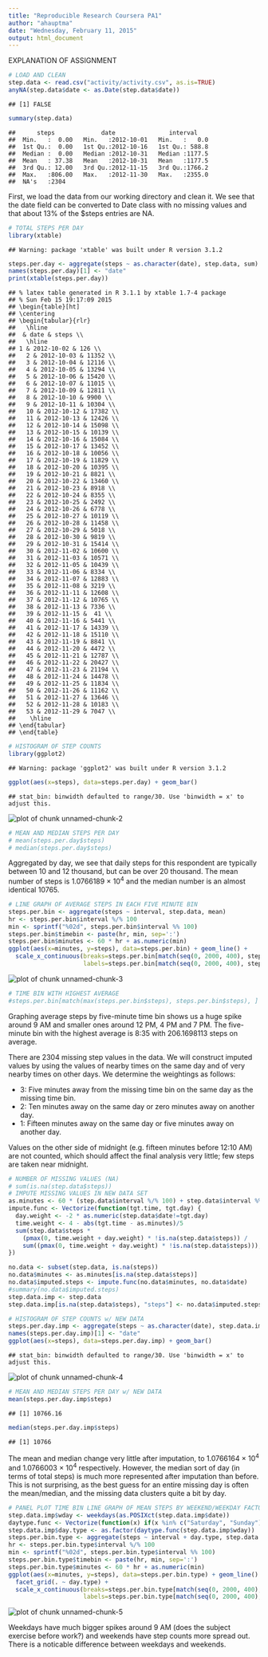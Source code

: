 ```yaml
---
title: "Reproducible Research Coursera PA1"
author: "ahauptma"
date: "Wednesday, February 11, 2015"
output: html_document
---
```


EXPLANATION OF ASSIGNMENT


```r
# LOAD AND CLEAN
step.data <- read.csv("activity/activity.csv", as.is=TRUE)
anyNA(step.data$date <- as.Date(step.data$date))
```

```
## [1] FALSE
```

```r
summary(step.data)
```

```
##      steps             date               interval     
##  Min.   :  0.00   Min.   :2012-10-01   Min.   :   0.0  
##  1st Qu.:  0.00   1st Qu.:2012-10-16   1st Qu.: 588.8  
##  Median :  0.00   Median :2012-10-31   Median :1177.5  
##  Mean   : 37.38   Mean   :2012-10-31   Mean   :1177.5  
##  3rd Qu.: 12.00   3rd Qu.:2012-11-15   3rd Qu.:1766.2  
##  Max.   :806.00   Max.   :2012-11-30   Max.   :2355.0  
##  NA's   :2304
```

First, we load the data from our working directory and clean it.  We see that the date field can be converted to Date class with no missing values and that about 13% of the $steps entries are NA.


```r
# TOTAL STEPS PER DAY
library(xtable)
```

```
## Warning: package 'xtable' was built under R version 3.1.2
```

```r
steps.per.day <- aggregate(steps ~ as.character(date), step.data, sum)
names(steps.per.day)[1] <- "date"
print(xtable(steps.per.day))
```

```
## % latex table generated in R 3.1.1 by xtable 1.7-4 package
## % Sun Feb 15 19:17:09 2015
## \begin{table}[ht]
## \centering
## \begin{tabular}{rlr}
##   \hline
##  & date & steps \\ 
##   \hline
## 1 & 2012-10-02 & 126 \\ 
##   2 & 2012-10-03 & 11352 \\ 
##   3 & 2012-10-04 & 12116 \\ 
##   4 & 2012-10-05 & 13294 \\ 
##   5 & 2012-10-06 & 15420 \\ 
##   6 & 2012-10-07 & 11015 \\ 
##   7 & 2012-10-09 & 12811 \\ 
##   8 & 2012-10-10 & 9900 \\ 
##   9 & 2012-10-11 & 10304 \\ 
##   10 & 2012-10-12 & 17382 \\ 
##   11 & 2012-10-13 & 12426 \\ 
##   12 & 2012-10-14 & 15098 \\ 
##   13 & 2012-10-15 & 10139 \\ 
##   14 & 2012-10-16 & 15084 \\ 
##   15 & 2012-10-17 & 13452 \\ 
##   16 & 2012-10-18 & 10056 \\ 
##   17 & 2012-10-19 & 11829 \\ 
##   18 & 2012-10-20 & 10395 \\ 
##   19 & 2012-10-21 & 8821 \\ 
##   20 & 2012-10-22 & 13460 \\ 
##   21 & 2012-10-23 & 8918 \\ 
##   22 & 2012-10-24 & 8355 \\ 
##   23 & 2012-10-25 & 2492 \\ 
##   24 & 2012-10-26 & 6778 \\ 
##   25 & 2012-10-27 & 10119 \\ 
##   26 & 2012-10-28 & 11458 \\ 
##   27 & 2012-10-29 & 5018 \\ 
##   28 & 2012-10-30 & 9819 \\ 
##   29 & 2012-10-31 & 15414 \\ 
##   30 & 2012-11-02 & 10600 \\ 
##   31 & 2012-11-03 & 10571 \\ 
##   32 & 2012-11-05 & 10439 \\ 
##   33 & 2012-11-06 & 8334 \\ 
##   34 & 2012-11-07 & 12883 \\ 
##   35 & 2012-11-08 & 3219 \\ 
##   36 & 2012-11-11 & 12608 \\ 
##   37 & 2012-11-12 & 10765 \\ 
##   38 & 2012-11-13 & 7336 \\ 
##   39 & 2012-11-15 &  41 \\ 
##   40 & 2012-11-16 & 5441 \\ 
##   41 & 2012-11-17 & 14339 \\ 
##   42 & 2012-11-18 & 15110 \\ 
##   43 & 2012-11-19 & 8841 \\ 
##   44 & 2012-11-20 & 4472 \\ 
##   45 & 2012-11-21 & 12787 \\ 
##   46 & 2012-11-22 & 20427 \\ 
##   47 & 2012-11-23 & 21194 \\ 
##   48 & 2012-11-24 & 14478 \\ 
##   49 & 2012-11-25 & 11834 \\ 
##   50 & 2012-11-26 & 11162 \\ 
##   51 & 2012-11-27 & 13646 \\ 
##   52 & 2012-11-28 & 10183 \\ 
##   53 & 2012-11-29 & 7047 \\ 
##    \hline
## \end{tabular}
## \end{table}
```

```r
# HISTOGRAM OF STEP COUNTS
library(ggplot2)
```

```
## Warning: package 'ggplot2' was built under R version 3.1.2
```

```r
ggplot(aes(x=steps), data=steps.per.day) + geom_bar()
```

```
## stat_bin: binwidth defaulted to range/30. Use 'binwidth = x' to adjust this.
```

![plot of chunk unnamed-chunk-2](figure/unnamed-chunk-2-1.png) 

```r
# MEAN AND MEDIAN STEPS PER DAY
# mean(steps.per.day$steps)
# median(steps.per.day$steps)
```
Aggregated by day, we see that daily steps for this respondent are typically between 10 and 12 thousand, but can be over 20 thousand.  The mean number of steps is 1.0766189 &times; 10<sup>4</sup> and the median number is an almost identical 10765.


```r
# LINE GRAPH OF AVERAGE STEPS IN EACH FIVE MINUTE BIN
steps.per.bin <- aggregate(steps ~ interval, step.data, mean)
hr <- steps.per.bin$interval %/% 100
min <- sprintf("%02d", steps.per.bin$interval %% 100)
steps.per.bin$timebin <- paste(hr, min, sep=':')
steps.per.bin$minutes <- 60 * hr + as.numeric(min)
ggplot(aes(x=minutes, y=steps), data=steps.per.bin) + geom_line() +
  scale_x_continuous(breaks=steps.per.bin[match(seq(0, 2000, 400), steps.per.bin$interval),"minutes"], 
                     labels=steps.per.bin[match(seq(0, 2000, 400), steps.per.bin$interval),"timebin"])
```

![plot of chunk unnamed-chunk-3](figure/unnamed-chunk-3-1.png) 

```r
# TIME BIN WITH HIGHEST AVERAGE
#steps.per.bin[match(max(steps.per.bin$steps), steps.per.bin$steps), ]
```
Graphing average steps by five-minute time bin shows us a huge spike around 9 AM and smaller ones around 12 PM, 4 PM and 7 PM.  The five-minute bin with the highest average is 8:35 with 206.1698113 steps on average.

There are 2304 missing step values in the data.  We will construct imputed values by using the values of nearby times on the same day and of 
very nearby times on other days.  We determine the weightings as follows:

* 3: Five minutes away from the missing time bin on the same day as the missing time bin.
* 2: Ten minutes away on the same day or zero minutes away on another day.
* 1: Fifteen minutes away on the same day or five minutes away on another day.

Values on the other side of midnight (e.g. fifteen minutes before 12:10 AM) are not counted, which should affect the final analysis very little; few steps are taken near midnight.




```r
# NUMBER OF MISSING VALUES (NA)
# sum(is.na(step.data$steps))
# IMPUTE MISSING VALUES IN NEW DATA SET
as.minutes <- 60 * (step.data$interval %/% 100) + step.data$interval %% 100
impute.func <- Vectorize(function(tgt.time, tgt.day) {
  day.weight <- -2 * as.numeric(step.data$date!=tgt.day)
  time.weight <- 4 - abs(tgt.time - as.minutes)/5
  sum(step.data$steps * 
    (pmax(0, time.weight + day.weight) * !is.na(step.data$steps)) / 
    sum((pmax(0, time.weight + day.weight) * !is.na(step.data$steps))), na.rm=T)
})

no.data <- subset(step.data, is.na(steps))
no.data$minutes <- as.minutes[is.na(step.data$steps)]
no.data$imputed.steps <- impute.func(no.data$minutes, no.data$date)
#summary(no.data$imputed.steps)
step.data.imp <- step.data
step.data.imp[is.na(step.data$steps), "steps"] <- no.data$imputed.steps

# HISTOGRAM OF STEP COUNTS w/ NEW DATA
steps.per.day.imp <- aggregate(steps ~ as.character(date), step.data.imp, sum)
names(steps.per.day.imp)[1] <- "date"
ggplot(aes(x=steps), data=steps.per.day.imp) + geom_bar()
```

```
## stat_bin: binwidth defaulted to range/30. Use 'binwidth = x' to adjust this.
```

![plot of chunk unnamed-chunk-4](figure/unnamed-chunk-4-1.png) 

```r
# MEAN AND MEDIAN STEPS PER DAY w/ NEW DATA
mean(steps.per.day.imp$steps)
```

```
## [1] 10766.16
```

```r
median(steps.per.day.imp$steps)
```

```
## [1] 10766
```

The mean and median change very little after imputation, to 1.0766164 &times; 10<sup>4</sup> and 1.0766003 &times; 10<sup>4</sup> respectively.  However, the median sort of day (in terms of total steps) is much more represented after imputation than before.  This is not surprising, as the best guess for an entire missing day is often the mean/median, and the missing data clusters quite a bit by day.


```r
# PANEL PLOT TIME BIN LINE GRAPH OF MEAN STEPS BY WEEKEND/WEEKDAY FACTOR
step.data.imp$wday <- weekdays(as.POSIXct(step.data.imp$date))
daytype.func <- Vectorize(function(x) if(x %in% c("Saturday", "Sunday")) "Weekend" else "Weekday")
step.data.imp$day.type <- as.factor(daytype.func(step.data.imp$wday))
steps.per.bin.type <- aggregate(steps ~ interval + day.type, step.data.imp, mean)
hr <- steps.per.bin.type$interval %/% 100
min <- sprintf("%02d", steps.per.bin.type$interval %% 100)
steps.per.bin.type$timebin <- paste(hr, min, sep=':')
steps.per.bin.type$minutes <- 60 * hr + as.numeric(min)
ggplot(aes(x=minutes, y=steps), data=steps.per.bin.type) + geom_line() +
  facet_grid(. ~ day.type) +
  scale_x_continuous(breaks=steps.per.bin.type[match(seq(0, 2000, 400), steps.per.bin.type$interval),"minutes"], 
                     labels=steps.per.bin.type[match(seq(0, 2000, 400), steps.per.bin.type$interval),"timebin"])
```

![plot of chunk unnamed-chunk-5](figure/unnamed-chunk-5-1.png) 

Weekdays have much bigger spikes around 9 AM (does the subject exercise before work?) and weekends have step counts more spread out.  There is a noticable difference between weekdays and weekends.
